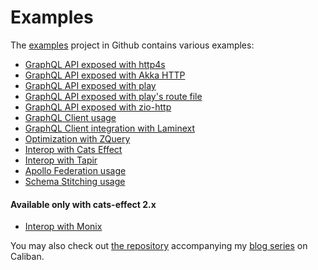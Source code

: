 # Examples
The [examples](https://github.com/ghostdogpr/caliban/tree/master/examples/) project in Github contains various examples:
- [GraphQL API exposed with http4s](https://github.com/ghostdogpr/caliban/tree/master/examples/src/main/scala/example/http4s)
- [GraphQL API exposed with Akka HTTP](https://github.com/ghostdogpr/caliban/tree/master/examples/src/main/scala/example/akkahttp)
- [GraphQL API exposed with play](https://github.com/ghostdogpr/caliban/tree/master/examples/src/main/scala/example/play)
- [GraphQL API exposed with play's route file](https://github.com/rlavolee/caliban-play-with-route-file)
- [GraphQL API exposed with zio-http](https://github.com/ghostdogpr/caliban/tree/master/examples/src/main/scala/example/ziohttp)
- [GraphQL Client usage](https://github.com/ghostdogpr/caliban/tree/master/examples/src/main/scala/example/client)
- [GraphQL Client integration with Laminext](https://github.com/ghostdogpr/caliban/tree/master/client-laminext/src/test/scala/caliban/client/laminext)
- [Optimization with ZQuery](https://github.com/ghostdogpr/caliban/tree/master/examples/src/main/scala/example/optimizations)
- [Interop with Cats Effect](https://github.com/ghostdogpr/caliban/tree/master/examples/src/main/scala/example/interop/cats)
- [Interop with Tapir](https://github.com/ghostdogpr/caliban/tree/master/examples/src/main/scala/example/tapir)
- [Apollo Federation usage](https://github.com/ghostdogpr/caliban/tree/master/examples/src/main/scala/example/federation)
- [Schema Stitching usage](https://github.com/ghostdogpr/caliban/tree/master/examples/src/main/scala/example/stitching)

#### Available only with cats-effect 2.x
- [Interop with Monix](https://github.com/ghostdogpr/caliban/tree/master/examples/src/main/scala/example/interop/monix)

You may also check out [the repository](https://github.com/ghostdogpr/caliban-blog-series) accompanying my [blog series](https://medium.com/@ghostdogpr/graphql-in-scala-with-caliban-part-1-8ceb6099c3c2) on Caliban.
